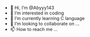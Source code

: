 - 👋 Hi, I’m @Abyyy143
- 👀 I’m interested in coding
- 🌱 I’m currently learning C language
- 💞️ I’m looking to collaborate on ...
- 📫 How to reach me ...

<!---
Abyyy143/Abyyy143 is a ✨ special ✨ repository because its `README.md` (this file) appears on your GitHub profile.
You can click the Preview link to take a look at your changes.
--->
